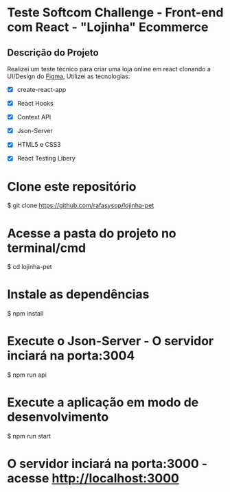 # Teste Softcom Challenge - Front-end com React - "Lojinha" Ecommerce
## Descrição do Projeto

Realizei um teste técnico para criar uma loja online em react clonando a UI/Design do [Figma](https://www.figma.com/file/ebcFb6dxwj4JkN7vENzgeQ/Desafio-UX?node-id=3579%3A312), Utilizei as tecnologias:

 - [x] create-react-app
 - [x] React Hooks
 - [x] Context API
 - [X] Json-Server
 - [x] HTML5 e CSS3
 - [x] React Testing Libery


# Clone este repositório
$ git clone <https://github.com/rafasysop/lojinha-pet>

# Acesse a pasta do projeto no terminal/cmd
$ cd lojinha-pet

# Instale as dependências
$ npm install

# Execute o Json-Server - O servidor inciará na porta:3004
$ npm run api

# Execute a aplicação em modo de desenvolvimento
$ npm run start

# O servidor inciará na porta:3000 - acesse <http://localhost:3000>

